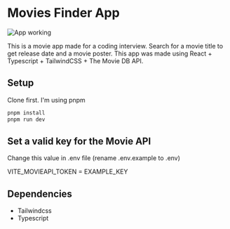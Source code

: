 # Movies Finder App

![App working](https://media4.giphy.com/media/v1.Y2lkPTc5MGI3NjExbWY2a3M2cXYycndrYmd1eDkxc3J4YXlmcTNsMXR1d3BubTJ6b2JiZSZlcD12MV9pbnRlcm5hbF9naWZfYnlfaWQmY3Q9Zw/hnxSrMuENZ9bTDp3fO/giphy.gif)

This is a movie app made for a coding interview. Search for a movie title to get release date and a movie poster.
This app was made using React + Typescript + TailwindCSS + The Movie DB API.

## Setup

Clone first. I'm using pnpm

```js
pnpm install
pnpm run dev
```

## Set a valid key for the Movie API

Change this value in .env file (rename .env.example to .env)

VITE_MOVIEAPI_TOKEN = EXAMPLE_KEY

## Dependencies

- Tailwindcss
- Typescript
